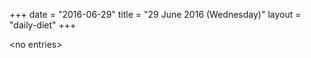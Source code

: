 +++
date = "2016-06-29"
title = "29 June 2016 (Wednesday)"
layout = "daily-diet"
+++

<p>&lt;no entries&gt;</p>